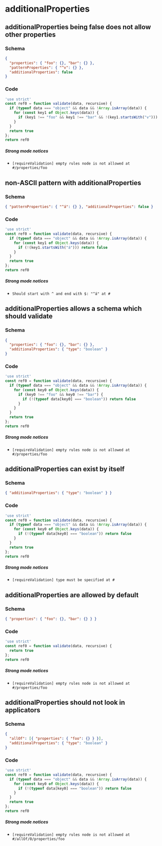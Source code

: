 # additionalProperties

## additionalProperties being false does not allow other properties

### Schema

```json
{
  "properties": { "foo": {}, "bar": {} },
  "patternProperties": { "^v": {} },
  "additionalProperties": false
}
```

### Code

```js
'use strict'
const ref0 = function validate(data, recursive) {
  if (typeof data === "object" && data && !Array.isArray(data)) {
    for (const key1 of Object.keys(data)) {
      if (key1 !== "foo" && key1 !== "bar" && !(key1.startsWith("v"))) return false
    }
  }
  return true
};
return ref0
```

##### Strong mode notices

 * `[requireValidation] empty rules node is not allowed at #/properties/foo`


## non-ASCII pattern with additionalProperties

### Schema

```json
{ "patternProperties": { "^á": {} }, "additionalProperties": false }
```

### Code

```js
'use strict'
const ref0 = function validate(data, recursive) {
  if (typeof data === "object" && data && !Array.isArray(data)) {
    for (const key1 of Object.keys(data)) {
      if (!(key1.startsWith("á"))) return false
    }
  }
  return true
};
return ref0
```

##### Strong mode notices

 * `Should start with ^ and end with $: "^á" at #`


## additionalProperties allows a schema which should validate

### Schema

```json
{
  "properties": { "foo": {}, "bar": {} },
  "additionalProperties": { "type": "boolean" }
}
```

### Code

```js
'use strict'
const ref0 = function validate(data, recursive) {
  if (typeof data === "object" && data && !Array.isArray(data)) {
    for (const key0 of Object.keys(data)) {
      if (key0 !== "foo" && key0 !== "bar") {
        if (!(typeof data[key0] === "boolean")) return false
      }
    }
  }
  return true
};
return ref0
```

##### Strong mode notices

 * `[requireValidation] empty rules node is not allowed at #/properties/foo`


## additionalProperties can exist by itself

### Schema

```json
{ "additionalProperties": { "type": "boolean" } }
```

### Code

```js
'use strict'
const ref0 = function validate(data, recursive) {
  if (typeof data === "object" && data && !Array.isArray(data)) {
    for (const key0 of Object.keys(data)) {
      if (!(typeof data[key0] === "boolean")) return false
    }
  }
  return true
};
return ref0
```

##### Strong mode notices

 * `[requireValidation] type must be specified at #`


## additionalProperties are allowed by default

### Schema

```json
{ "properties": { "foo": {}, "bar": {} } }
```

### Code

```js
'use strict'
const ref0 = function validate(data, recursive) {
  return true
};
return ref0
```

##### Strong mode notices

 * `[requireValidation] empty rules node is not allowed at #/properties/foo`


## additionalProperties should not look in applicators

### Schema

```json
{
  "allOf": [{ "properties": { "foo": {} } }],
  "additionalProperties": { "type": "boolean" }
}
```

### Code

```js
'use strict'
const ref0 = function validate(data, recursive) {
  if (typeof data === "object" && data && !Array.isArray(data)) {
    for (const key0 of Object.keys(data)) {
      if (!(typeof data[key0] === "boolean")) return false
    }
  }
  return true
};
return ref0
```

##### Strong mode notices

 * `[requireValidation] empty rules node is not allowed at #/allOf/0/properties/foo`

